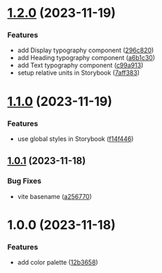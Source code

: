 # [1.2.0](https://github.com/weronikaolejniczak/frontend-quiz-app/compare/v1.1.0...v1.2.0) (2023-11-19)


### Features

* add Display typography component ([296c820](https://github.com/weronikaolejniczak/frontend-quiz-app/commit/296c8205796c0e11c933bf79fbd65f11c424622a))
* add Heading typography component ([a6b1c30](https://github.com/weronikaolejniczak/frontend-quiz-app/commit/a6b1c305d85e48430f6665260cf6d415f86b6353))
* add Text typography component ([c99a913](https://github.com/weronikaolejniczak/frontend-quiz-app/commit/c99a913f05e1b81d36a95c5e149df2f8b7284a43))
* setup relative units in Storybook ([7aff383](https://github.com/weronikaolejniczak/frontend-quiz-app/commit/7aff383816481df1e51e896ebb59bbc5accea543))

# [1.1.0](https://github.com/weronikaolejniczak/frontend-quiz-app/compare/v1.0.1...v1.1.0) (2023-11-19)


### Features

* use global styles in Storybook ([f14f446](https://github.com/weronikaolejniczak/frontend-quiz-app/commit/f14f446b24bb45da605d7fee3373ce10117448ca))

## [1.0.1](https://github.com/weronikaolejniczak/frontend-quiz-app/compare/v1.0.0...v1.0.1) (2023-11-18)


### Bug Fixes

* vite basename ([a256770](https://github.com/weronikaolejniczak/frontend-quiz-app/commit/a25677035e210e805d65503072ad5ba06ea59a91))

# 1.0.0 (2023-11-18)


### Features

* add color palette ([12b3658](https://github.com/weronikaolejniczak/frontend-quiz-app/commit/12b36587d2dffa7246c02240ed000dce7bedf383))
